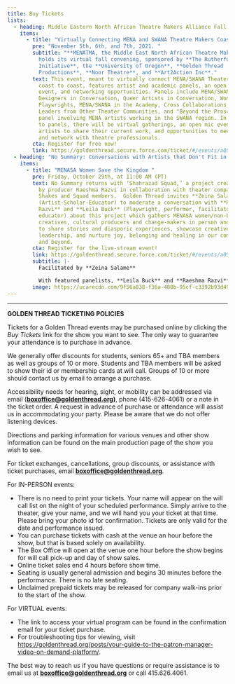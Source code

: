 ```yaml
---
title: Buy Tickets
lists:
  - heading: Middle Eastern North African Theatre Makers Alliance Fall Convening
    items:
      - title: "Virtually Connecting MENA and SWANA Theatre Makers Coast to Coast "
        pre: "November 5th, 6th, and 7th, 2021. "
        subtitle: "**MENATMA, the Middle East North African Theatre Makers Alliance**,
          holds its virtual fall convening, sponsored by **The Rutherford
          Initiative**, the **University of Oregon**, **Golden Thread
          Productions**, **Noor Theatre**, and **Art2Action Inc**."
        text: This event, meant to virtually connect MENA/SWANA Theater Makers from
          coast to coast, features artist and academic panels, an open mic
          event, and networking opportunities. Panels include MENA/SWANA
          Designers in Conversation, Queer Artists in Conversation, Women
          Playwrights, MENA/SWANA in the Academy, Cross Collaborations with
          Leaders from Other Theater Communities, and "Beyond the Proscenium," a
          panel involving MENA artists working in the SWANA region. In addition
          to panels, there will be virtual gatherings, an open mic event for
          artists to share their current work, and opportunities to meet
          and network with theatre professionals.
        cta: Register for free now!
        link: https://goldenthread.secure.force.com/ticket/#/events/a0S3Z000007YzcbUAC
  - heading: "No Summary: Conversations with Artists that Don't Fit in a Box!"
    items:
      - title: "MENASA Women Save the Kingdom "
        pre: Friday, October 29th, at 11:00 AM (PT)
        text: No Summary returns with ‘Shahrazad Squad,’ a project created and directed
          by producer Raeshma Razvi in collaboration with theater company Cal
          Shakes and Squad members.  Golden Thread invites **Zeina Salame**
          (Artist-Scholar-Educator) to moderate a conversation with **Raeshma
          Razvi** and **Leila Buck** (Playwright, performer, facilitator,
          educator) about this project which gathers MENASA women/non-binary
          creatives, cultural producers and change-makers in person and online
          to share stories and diasporic experiences, showcase creative work and
          leadership, and nurture joy, belonging and healing in our communities
          and beyond.
        cta: Register for the live-stream event!
        link: https://goldenthread.secure.force.com/ticket/#/events/a0S3Z000007YzhqUAC
        subtitle: |-
          Facilitated by **Zeina Salame** 

          With featured panelists, **Leila Buck** and **Raeshma Razvi**
        image: https://ucarecdn.com/9f56a838-f36a-480b-95cf-c3392b93d490/
---
```

- - -

**GOLDEN THREAD TICKETING POLICIES**

Tickets for a Golden Thread events may be purchased online by clicking the *Buy Tickets* link for the show you want to see. The only way to guarantee your attendance is to purchase in advance.

We generally offer discounts for students, seniors 65+ and TBA members as well as groups of 10 or more. Students and TBA members will be asked to show their id or membership cards at will call. Groups of 10 or more should contact us by email to arrange a purchase.

Accessibility needs for hearing, sight, or mobility can be addressed via email (**[boxoffice@goldenthread.org](mailto:boxoffice@goldenthread.org))**, phone (415-626-4061) or a note in the ticket order. A request in advance of purchase or attendance will assist us in accommodating your party. Please be aware that we do not offer listening devices.

Directions and parking information for various venues and other show information can be found on the main production page of the show you wish to see.

For ticket exchanges, cancellations, group discounts, or assistance with ticket purchases, email **[boxoffice@goldenthread.org](mailto:boxoffice@goldenthread.org)**.

For IN-PERSON events:

* There is no need to print your tickets. Your name will appear on the will call list on the night of your scheduled performance. Simply arrive to the theater, give your name, and we will hand you your ticket at that time. Please bring your photo id for confirmation. Tickets are only valid for the date and performance issued.
* You can purchase tickets with cash at the venue an hour before the show, but that is based solely on availability.
* The Box Office will open at the venue one hour before the show begins for will call pick-up and day of show sales.
* Online ticket sales end 4 hours before show time.
* Seating is usually general admission and begins 30 minutes before the performance. There is no late seating.
* Unclaimed prepaid tickets may be released for company walk-ins prior to the start of the show.

For VIRTUAL events:

* The link to access your virtual program can be found in the confirmation email for your ticket purchase.
* For troubleshooting tips for viewing, visit https://goldenthread.org/posts/your-guide-to-the-patron-manager-video-on-demand-platform/.

The best way to reach us if you have questions or require assistance is to email us at **[boxoffice@goldenthread.org](mailto:boxoffice@goldenthread.org)** or call 415.626.4061.
